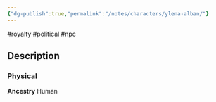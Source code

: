 ```yaml
---
{"dg-publish":true,"permalink":"/notes/characters/ylena-alban/"}
---
```


#royalty #political
#npc 
## Description
### Physical
**Ancestry** Human
 